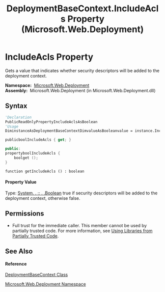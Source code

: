 ﻿---
title: DeploymentBaseContext.IncludeAcls Property  (Microsoft.Web.Deployment)
TOCTitle: IncludeAcls Property
ms:assetid: P:Microsoft.Web.Deployment.DeploymentBaseContext.IncludeAcls
ms:mtpsurl: https://msdn.microsoft.com/en-us/library/microsoft.web.deployment.deploymentbasecontext.includeacls(v=VS.90)
ms:contentKeyID: 20208798
ms.date: 05/02/2012
mtps_version: v=VS.90
f1_keywords:
- Microsoft.Web.Deployment.DeploymentBaseContext.IncludeAcls
- Microsoft.Web.Deployment.DeploymentBaseContext.get_IncludeAcls
dev_langs:
- CSharp
- JScript
- VB
- c++
api_location:
- Microsoft.Web.Deployment.dll
api_name:
- Microsoft.Web.Deployment.DeploymentBaseContext.get_IncludeAcls
- Microsoft.Web.Deployment.DeploymentBaseContext.IncludeAcls
api_type:
- Managed
topic_type:
- apiref
- kbSyntax
product_family_name: VS
ROBOTS: INDEX,FOLLOW
---

# IncludeAcls Property

Gets a value that indicates whether security descriptors will be added to the deployment context.

**Namespace:**  [Microsoft.Web.Deployment](microsoft-web-deployment-namespace.md)  
**Assembly:**  Microsoft.Web.Deployment (in Microsoft.Web.Deployment.dll)

## Syntax

``` vb
'Declaration
PublicReadOnlyPropertyIncludeAclsAsBoolean
'Usage
DiminstanceAsDeploymentBaseContextDimvalueAsBooleanvalue = instance.IncludeAcls
```

``` csharp
publicboolIncludeAcls { get; }
```

``` c++
public:
propertyboolIncludeAcls {
    boolget ();
}
```

``` jscript
function getIncludeAcls () : boolean
```

#### Property Value

Type: [System. . :: . .Boolean](https://msdn.microsoft.com/en-us/library/a28wyd50\(v=vs.90\))  
true if security descriptors will be added to the deployment context, otherwise false.  

## Permissions

  - Full trust for the immediate caller. This member cannot be used by partially trusted code. For more information, see [Using Libraries from Partially Trusted Code](https://msdn.microsoft.com/en-us/library/8skskf63\(v=vs.90\)).

## See Also

#### Reference

[DeploymentBaseContext Class](deploymentbasecontext-class-microsoft-web-deployment.md)

[Microsoft.Web.Deployment Namespace](microsoft-web-deployment-namespace.md)

